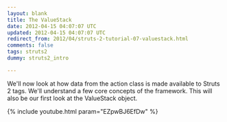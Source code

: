 ```yaml
---           
layout: blank
title: The ValueStack
date: 2012-04-15 04:07:07 UTC
updated: 2012-04-15 04:07:07 UTC
redirect_from: 2012/04/struts-2-tutorial-07-valuestack.html
comments: false
tags: struts2
dummy: struts2_intro

---
```


We'll now look at how data from the action class is made available to Struts 2 tags. We'll understand a few core concepts of the framework. This will also be our first look at the ValueStack object.

{% include youtube.html param="EZpwBJ6EfDw" %}